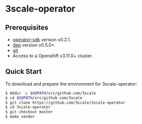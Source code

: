 # 3scale-operator

## Prerequisites

- [operator-sdk] version v0.2.1.
- [dep][dep_tool] version v0.5.0+.
- [git][git_tool]
- Access to a Openshift v3.11.0+ cluster.

## Quick Start

To download and prepare the environment for 3scale-operator:

```sh
$ mkdir -p $GOPATH/src/github.com/3scale
$ cd $GOPATH/src/github.com/3scale
$ git clone https://github.com/3scale/3scale-operator
$ cd 3scale-operator
$ git checkout master
$ make vendor
```

[git_tool]:https://git-scm.com/downloads
[operator-sdk]:https://github.com/operator-framework/operator-sdk
[dep_tool]:https://golang.github.io/dep/docs/installation.html
